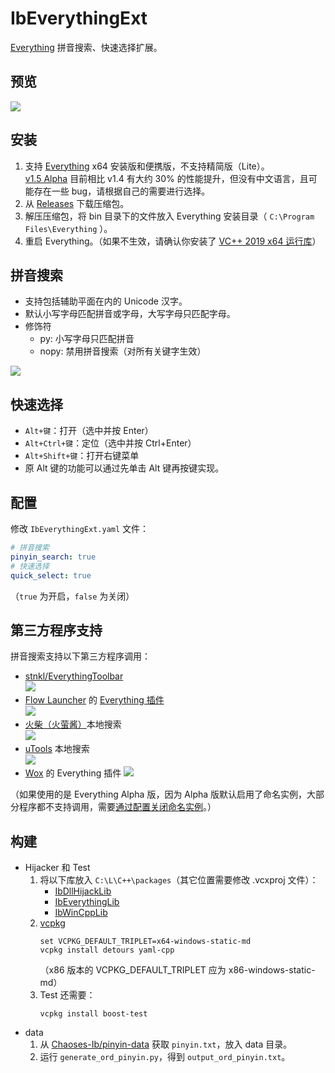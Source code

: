 ﻿# IbEverythingExt
[Everything](https://www.voidtools.com/) 拼音搜索、快速选择扩展。 

## 预览
![](docs/preview.png)

## 安装
1. 支持 [Everything](https://www.voidtools.com/zh-cn/downloads/) x64 安装版和便携版，不支持精简版（Lite）。  
  [v1.5 Alpha](http://www.voidtools.com/forum/viewtopic.php?f=12&t=9787) 目前相比 v1.4 有大约 30% 的性能提升，但没有中文语言，且可能存在一些 bug，请根据自己的需要进行选择。
1. 从 [Releases](../../releases) 下载压缩包。
1. 解压压缩包，将 bin 目录下的文件放入 Everything 安装目录（ `C:\Program Files\Everything` ）。
1. 重启 Everything。（如果不生效，请确认你安装了 [VC++ 2019 x64 运行库](https://support.microsoft.com/topic/the-latest-supported-visual-c-downloads-2647da03-1eea-4433-9aff-95f26a218cc0)）

## 拼音搜索
* 支持包括辅助平面在内的 Unicode 汉字。
* 默认小写字母匹配拼音或字母，大写字母只匹配字母。
* 修饰符
    * py: 小写字母只匹配拼音
    * nopy: 禁用拼音搜索（对所有关键字生效）

<img src="docs/search.png" style="max-height: 500px;"/>

## 快速选择
* `Alt+键`：打开（选中并按 Enter）
* `Alt+Ctrl+键`：定位（选中并按 Ctrl+Enter）
* `Alt+Shift+键`：打开右键菜单
* 原 Alt 键的功能可以通过先单击 Alt 键再按键实现。

## 配置
修改 `IbEverythingExt.yaml` 文件：
```yaml
# 拼音搜索
pinyin_search: true
# 快速选择
quick_select: true
```
（`true` 为开启，`false` 为关闭）

## 第三方程序支持
拼音搜索支持以下第三方程序调用：

* [stnkl/EverythingToolbar](https://github.com/stnkl/EverythingToolbar)  
  <img src="docs/EverythingToolbar.png" style="max-height: 400px;"/>
* [Flow Launcher](https://github.com/Flow-Launcher/Flow.Launcher) 的 [Everything 插件](https://github.com/Flow-Launcher/Flow.Launcher.Plugin.Everything)  
  <img src="docs/FlowLauncher.png"/>
* [火柴（火萤酱）](https://www.huochaipro.com/)本地搜索  
  <img src="docs/HuoChat.png"/>
* [uTools](https://u.tools) 本地搜索  
  <img src="docs/uTools.png" style="max-height: 400px;"/>
* [Wox](https://github.com/Wox-launcher/Wox) 的 Everything 插件 
  <img src="docs/Wox.png"/>

（如果使用的是 Everything Alpha 版，因为 Alpha 版默认启用了命名实例，大部分程序都不支持调用，需要[通过配置关闭命名实例](../../issues/5)。）

## 构建
* Hijacker 和 Test
    1. 将以下库放入 `C:\L\C++\packages`（其它位置需要修改 .vcxproj 文件）：
        * [IbDllHijackLib](https://github.com/Chaoses-Ib/IbDllHijackLib/tree/master/DllHijackLib/IbDllHijackLib)
        * [IbEverythingLib](https://github.com/Chaoses-Ib/IbEverythingLib/tree/master/Cpp/IbEverythingLib)
        * [IbWinCppLib](https://github.com/Chaoses-Ib/IbWinCppLib/tree/master/WinCppLib/IbWinCppLib)
    1. [vcpkg](https://github.com/microsoft/vcpkg)
        ```
        set VCPKG_DEFAULT_TRIPLET=x64-windows-static-md
        vcpkg install detours yaml-cpp
        ```
        （x86 版本的 VCPKG_DEFAULT_TRIPLET 应为  x86-windows-static-md）
    1. Test 还需要：
        ```
        vcpkg install boost-test
        ```
* data
    1. 从 [Chaoses-Ib/pinyin-data](https://github.com/Chaoses-Ib/pinyin-data) 获取 `pinyin.txt`，放入 data 目录。
    1. 运行 `generate_ord_pinyin.py`，得到 `output_ord_pinyin.txt`。
